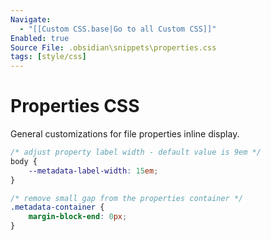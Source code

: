 ```yaml
---
Navigate:
  - "[[Custom CSS.base|Go to all Custom CSS]]"
Enabled: true
Source File: .obsidian\snippets\properties.css
tags: [style/css]
---
```

# Properties CSS

General customizations for file properties inline display.

```css
/* adjust property label width - default value is 9em */
body {
    --metadata-label-width: 15em;
}

/* remove small gap from the properties container */
.metadata-container {
    margin-block-end: 0px;
}
```
